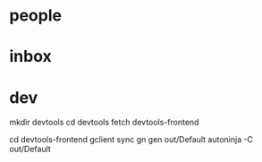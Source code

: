 

# people



# inbox


# dev

mkdir devtools
cd devtools
fetch devtools-frontend


cd devtools-frontend
gclient sync
gn gen out/Default
autoninja -C out/Default